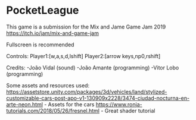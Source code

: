 # PocketLeague
This game is a submission for the Mix and Jame Game Jam 2019
https://itch.io/jam/mix-and-game-jam

Fullscreen is recommended

Controls: 
Player1:[w,a,s,d,lshift]
Player2:[arrow keys,np0,rshift]

Credits​:
​-João Vidal (sound)
-João Amante (programming)
-Vitor Lobo (programming)

Some assets and resources used:
https://assetstore.unity.com/packages/3d/vehicles/land/stylized-customizable-cars-post-apo-v1-130909x2228/3474-ciudad-nocturna-en-arte-neon.html - Assets for the cars
https://www.ronja-tutorials.com/2018/05/26/fresnel.html - Great shader tutorial